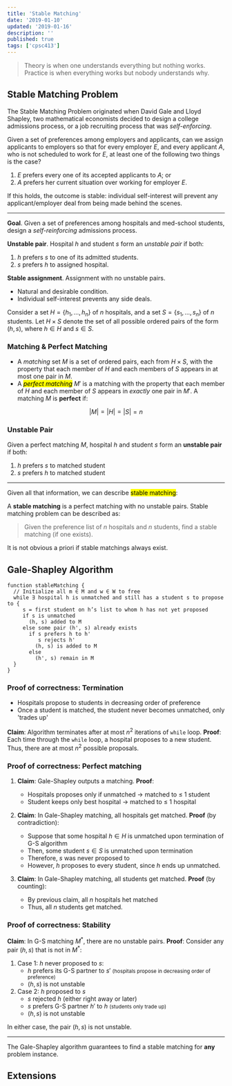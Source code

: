```yaml
---
title: 'Stable Matching'
date: '2019-01-10'
updated: '2019-01-16'
description: ''
published: true
tags: ['cpsc413']
---
```


> Theory is when one understands everything but nothing works. Practice is when everything works but nobody understands why.

## Stable Matching Problem

The Stable Matching Problem originated when David Gale and Lloyd Shapley, two mathematical economists decided to design a college admissions process, or a job recruiting process that was *self-enforcing*.

Given a set of preferences among employers and applicants, can we assign applicants to employers so that for every employer $E$, and every applicant $A$, who is not scheduled to work for $E$, at least one of the following two things is the case?

1. $E$ prefers every one of its accepted applicants to $A$; or
2. $A$ prefers her current situation over working for employer $E$.

If this holds, the outcome is stable: individual self-interest will prevent any applicant/employer deal from being made behind the scenes.

---

**Goal**. Given a set of preferences among hospitals and med-school students, design a *self-reinforcing* admissions process.

**Unstable pair**. Hospital $h$ and student $s$ form an *unstable pair* if both:

1. $h$ prefers $s$ to one of its admitted students.
2. $s$ prefers $h$ to assigned hospital.

**Stable assignment**. Assignment with no unstable pairs.

- Natural and desirable condition.
- Individual self-interest prevents any side deals.

Consider a set $H = \{h_1, \ldots, h_n\}$ of $n$ hospitals, and a set $S = \{s_1, \ldots,s_n\}$ of $n$ students. Let $H \times S$ denote the set of all possible ordered pairs of the form $(h, s)$, where $h \in H$ and $s \in S$.

### Matching & Perfect Matching

- A *matching* set $M$ is a set of ordered pairs, each from $H \times S$, with the property that each member of $H$ and each members of $S$ appears in at most one pair in $M$.
- A <mark>*perfect matching*</mark> $M'$ is a matching with the property that each member of $H$ and each member of $S$ appears in *exactly* one pair in $M'$. A matching $M$ is **perfect** if:

$$
|M| = |H| = |S| = n
$$

### Unstable Pair

Given a perfect matching $M$, hospital $h$ and student $s$ form an **unstable pair** if both:

1. $h$ prefers $s$ to matched student
2. $s$ prefers $h$ to matched student

---

Given all that information, we can describe <mark>stable matching</mark>:

A **stable matching** is a perfect matching with no unstable pairs. Stable matching problem can be described as:

> Given the preference list of $n$ hospitals and $n$ students, find a stable matching (if one exists).

It is not obvious a priori if stable matchings always exist.

## Gale-Shapley Algorithm

```
function stableMatching {
  // Initialize all m ∈ M and w ∈ W to free
  while ∃ hospital h is unmatched and still has a student s to propose to {
     s = first student on h’s list to whom h has not yet proposed
     if s is unmatched
       (h, s) added to M
     else some pair (h', s) already exists
       if s prefers h to h'
          s rejects h'
         (h, s) is added to M
       else
         (h', s) remain in M
  }
}
```

### Proof of correctness: Termination

- Hospitals propose to students in decreasing order of preference
- Once a student is matched, the student never becomes unmatched, only 'trades up'


**Claim**: Algorithm terminates after at most $n^2$ iterations of `while` loop.
**Proof**: Each time through the `while` loop, a hospital proposes to a new student. Thus, there are at most $n^2$ possible proposals.

<!--![n(n - 1) + 1 proposals](/content/cpsc413/img/lec1_1.png)-->

### Proof of correctness: Perfect matching

1. **Claim**: Gale-Shapley outputs a matching.
   **Proof**:

    - Hospitals proposes only if unmatched $\to$ matched to $\leq$ 1 student
    - Student keeps only best hospital $\to$ matched to $\leq$ 1 hospital

2. **Claim**: In Gale-Shapley matching, all hospitals get matched.
   **Proof** (by contradiction):

    - Suppose that some hospital $h \in H$ is unmatched upon termination of G-S algorithm
    - Then, some student $s \in S$ is unmatched upon termination
    - Therefore, $s$ was never proposed to
    - However, $h$ proposes to every student, since $h$ ends up unmatched.

3. **Claim**: In Gale-Shapley matching, all students get matched.
   **Proof** (by counting):

    - By previous claim, all $n$ hospitals het matched
    - Thus, all $n$ students get matched.

### Proof of correctness: Stability

**Claim**: In G-S matching $M^{*}$, there are no unstable pairs.
**Proof**: Consider any pair $(h, s)$ that is not in $M^{*}$:

1. Case 1: $h$ never proposed to $s$:
    - $h$ prefers its G-S partner to $s'$ <small>(hospitals propose in decreasing order of preference)</small>
    - $(h, s)$ is not unstable
2. Case 2: $h$ proposed to $s$
    - $s$ rejected $h$ (either right away or later)
    - $s$ prefers G-S partner $h'$ to $h$ <small>(students only trade up)</small>
    - $(h, s)$ is not unstable

In either case, the pair $(h, s)$ is not unstable.

---

The Gale-Shapley algorithm guarantees to find a stable matching for **any** problem instance.

## Extensions

<!-- TODO: Finish -->
